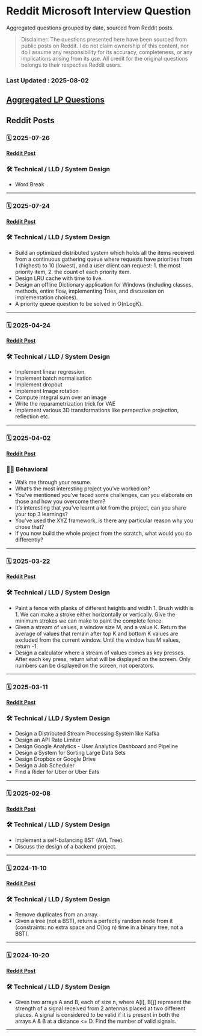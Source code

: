 # Reddit Microsoft Interview Question <br>
Aggregated questions grouped by date, sourced from Reddit posts.

> Disclaimer: The questions presented here have been sourced from public posts on Reddit. I do not claim ownership of this content, nor do I assume any responsibility for its accuracy, completeness, or any implications arising from its use. All credit for the original questions belongs to their respective Reddit users.

### Last Updated : 2025-08-02

## [Aggregated LP Questions](LP/README.md)

## Reddit Posts

### 🗓️ 2025-07-26

**[Reddit Post](https://www.reddit.com/r/leetcode/comments/1m9pan3/failed_microsoft_interview_sde_intern/)**

### 🛠️ Technical / LLD / System Design
- Word Break

---

### 🗓️ 2025-07-24

**[Reddit Post](https://www.reddit.com/r/leetcode/comments/1m7vl2r/microsoft_sde_l60_interview_experience_1_year/)**

### 🛠️ Technical / LLD / System Design
- Build an optimized distributed system which holds all the items received from a continuous gathering queue where requests have priorities from 1 (highest) to 10 (lowest), and a user client can request: 1. the most priority item, 2. the count of each priority item.
- Design LRU cache with time to live.
- Design an offline Dictionary application for Windows (including classes, methods, entire flow, implementing Tries, and discussion on implementation choices).
- A priority queue question to be solved in O(nLogK).

---

### 🗓️ 2025-04-24

**[Reddit Post](https://www.reddit.com/r/leetcode/comments/1k70p3c/no_leetcode_questions_asked_in_5_companies_i/)**

### 🛠️ Technical / LLD / System Design
- Implement linear regression
- Implement batch normalisation
- Implement dropout
- Implement Image rotation
- Compute integral sum over an image
- Write the reparametrization trick for VAE
- Implement various 3D transformations like perspective projection, reflection etc.

---

### 🗓️ 2025-04-02

**[Reddit Post](https://www.reddit.com/r/leetcode/comments/1jpz8sv/resume_based_questions_for_entry_level_roles_ask/)**

### 🧑‍💼 Behavioral
- Walk me through your resume.
- What’s the most interesting project you’ve worked on?
- You’ve mentioned you’ve faced some challenges, can you elaborate on those and how you overcome them?
- It’s interesting that you’ve learnt a lot from the project, can you share your top 3 learnings?
- You’ve used the XYZ framework, is there any particular reason why you chose that?
- If you now build the whole project from the scratch, what would you do differently?

---

### 🗓️ 2025-03-22

**[Reddit Post](https://www.reddit.com/r/leetcode/comments/1jhjiw8/google_l4_interview_questions/)**

### 🛠️ Technical / LLD / System Design
- Paint a fence with planks of different heights and width 1. Brush width is 1. We can make a stroke either horizontally or vertically. Give the minimum strokes we can make to paint the complete fence.
- Given a stream of values, a window size M, and a value K. Return the average of values that remain after top K and bottom K values are excluded from the current window. Until the window has M values, return -1.
- Design a calculator where a stream of values comes as key presses. After each key press, return what will be displayed on the screen. Only numbers can be displayed on the screen, not operators.

---

### 🗓️ 2025-03-11

**[Reddit Post](https://www.reddit.com/r/leetcode/comments/1j9a8u6/45_system_design_questions_i_curated_for/)**

### 🛠️ Technical / LLD / System Design
- Design a Distributed Stream Processing System like Kafka
- Design an API Rate Limiter
- Design Google Analytics - User Analytics Dashboard and Pipeline
- Design a System for Sorting Large Data Sets
- Design Dropbox or Google Drive
- Design a Job Scheduler
- Find a Rider for Uber or Uber Eats

---

### 🗓️ 2025-02-08

**[Reddit Post](https://www.reddit.com/r/leetcode/comments/1ikimqe/microsoft_summer_internship_2025_not_selected/)**

### 🛠️ Technical / LLD / System Design
- Implement a self-balancing BST (AVL Tree).
- Discuss the design of a backend project.

---

### 🗓️ 2024-11-10

**[Reddit Post](https://www.reddit.com/r/leetcode/comments/1go5581/completely_broke_down_after_microsoft_internship/)**

### 🛠️ Technical / LLD / System Design
- Remove duplicates from an array.
- Given a tree (not a BST), return a perfectly random node from it (constraints: no extra space and O(log n) time in a binary tree, not a BST).

---

### 🗓️ 2024-10-20

**[Reddit Post](https://www.reddit.com/r/leetcode/comments/1g80xf4/google_onsite_interview_question/)**

### 🛠️ Technical / LLD / System Design
- Given two arrays A and B, each of size n, where A[i], B[j] represent the strength of a signal received from 2 antennas placed at two different places. A signal is considered to be valid if it is present in both the arrays A & B at a distance <= D. Find the number of valid signals.

---

